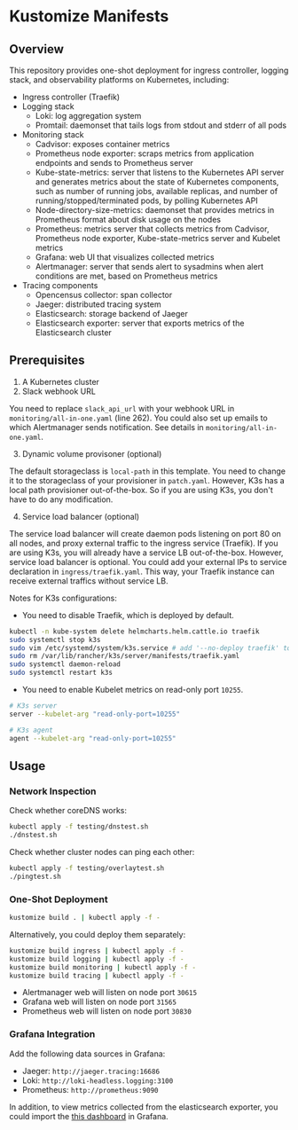 # Kustomize Manifests
## Overview
This repository provides one-shot deployment for ingress controller, logging stack, and observability platforms on Kubernetes, including:
- Ingress controller (Traefik)
- Logging stack
  - Loki: log aggregation system
  - Promtail: daemonset that tails logs from stdout and stderr of all pods
- Monitoring stack
  - Cadvisor: exposes container metrics
  - Prometheus node exporter: scraps metrics from application endpoints and sends to Prometheus server
  - Kube-state-metrics: server that listens to the Kubernetes API server and generates metrics about the state of Kubernetes components, such as number of running jobs, available replicas, and number of running/stopped/terminated pods, by polling Kubernetes API
  - Node-directory-size-metrics: daemonset that provides metrics in Prometheus format about disk usage on the nodes
  - Prometheus: metrics server that collects metrics from Cadvisor, Prometheus node exporter, Kube-state-metrics server and Kubelet metrics
  - Grafana: web UI that visualizes collected metrics
  - Alertmanager: server that sends alert to sysadmins when alert conditions are met, based on Prometheus metrics
- Tracing components
  - Opencensus collector: span collector
  - Jaeger: distributed tracing system
  - Elasticsearch: storage backend of Jaeger
  - Elasticsearch exporter: server that exports metrics of the Elasticsearch cluster
## Prerequisites
1. A Kubernetes cluster
2. Slack webhook URL

You need to replace `slack_api_url` with your webhook URL in `monitoring/all-in-one.yaml` (line 262). You could also set up emails to which Alertmanager sends notification. See details in `monitoring/all-in-one.yaml`.

3. Dynamic volume provisoner (optional)

The default storageclass is `local-path` in this template. You need to change it to the storageclass of your provisioner in `patch.yaml`. However, K3s has a local path provisioner out-of-the-box. So if you are using K3s, you don't have to do any modification.

4. Service load balancer (optional)

The service load balancer will create daemon pods listening on port 80 on all nodes, and proxy external traffic to the ingress service (Traefik). If you are using K3s, you will already have a service LB out-of-the-box. However, service load balancer is optional. You could add your external IPs to service declaration in `ingress/traefik.yaml`. This way, your Traefik instance can receive external traffics without service LB.

Notes for K3s configurations:
- You need to disable Traefik, which is deployed by default.
```bash
kubectl -n kube-system delete helmcharts.helm.cattle.io traefik
sudo systemctl stop k3s
sudo vim /etc/systemd/system/k3s.service # add '--no-deploy traefik' to ExecStart
sudo rm /var/lib/rancher/k3s/server/manifests/traefik.yaml
sudo systemctl daemon-reload
sudo systemctl restart k3s
```
- You need to enable Kubelet metrics on read-only port `10255`.
```bash
# K3s server
server --kubelet-arg "read-only-port=10255"

# K3s agent
agent --kubelet-arg "read-only-port=10255"
```
## Usage
### Network Inspection
Check whether coreDNS works:
```bash
kubectl apply -f testing/dnstest.sh
./dnstest.sh
```
Check whether cluster nodes can ping each other:
```bash
kubectl apply -f testing/overlaytest.sh
./pingtest.sh
```
### One-Shot Deployment
```bash
kustomize build . | kubectl apply -f -
```
Alternatively, you could deploy them separately:
```bash
kustomize build ingress | kubectl apply -f -
kustomize build logging | kubectl apply -f -
kustomize build monitoring | kubectl apply -f -
kustomize build tracing | kubectl apply -f -
```
- Alertmanager web will listen on node port `30615`
- Grafana web will listen on node port `31565`
- Prometheus web will listen on node port `30830`
### Grafana Integration
Add the following data sources in Grafana:
- Jaeger: `http://jaeger.tracing:16686`
- Loki: `http://loki-headless.logging:3100`
- Prometheus: `http://prometheus:9090`

In addition, to view metrics collected from the elasticsearch exporter, you could import the [this dashboard](https://grafana.com/grafana/dashboards/2322) in Grafana.